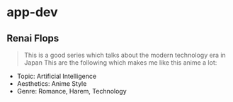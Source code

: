 # app-dev
## Renai Flops
> This is a good series which talks about the modern technology era in Japan
> This are the following which makes me like this anime a lot:
- Topic: Artificial Intelligence
- Aesthetics: Anime Style
- Genre: Romance, Harem, Technology
